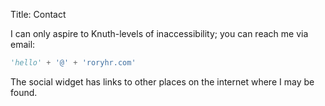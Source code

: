 Title: Contact

I can only aspire to Knuth-levels of inaccessibility;
you can reach me via email:

```python
'hello' + '@' + 'roryhr.com'
```

The social widget has links to other places on the internet where I may be found.
